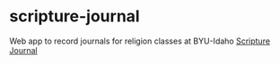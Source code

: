 # scripture-journal
Web app to record journals for religion classes at BYU-Idaho
<a href="howtoterminal.com/scripture-journal">Scripture Journal</a>
